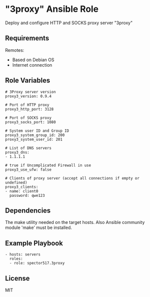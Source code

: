 "3proxy" Ansible Role
=========

Deploy and configure HTTP and SOCKS proxy server "3proxy"

Requirements
------------

Remotes:
- Based on Debian OS
- Internet connection

Role Variables
--------------

```
# 3Proxy server version
proxy3_version: 0.9.4

# Port of HTTP proxy
proxy3_http_port: 3128

# Port of SOCKS proxy
proxy3_socks_port: 1080

# System user ID and Group ID
proxy3_system_group_id: 200
proxy3_system_user_id: 201

# List of DNS servers
proxy3_dns:
- 1.1.1.1

# true if Uncomplicated Firewall in use
proxy3_use_ufw: false

# Clients of proxy server (accept all connections if empty or undefined)
proxy3_clients:
- name: client0
  password: qwe123
```

Dependencies
------------

The make utility needed on the target hosts.
Also Ansible community module 'make' must be installed.

Example Playbook
----------------

```
- hosts: servers
  roles:
  - role: spector517.3proxy
```

License
-------

MIT
